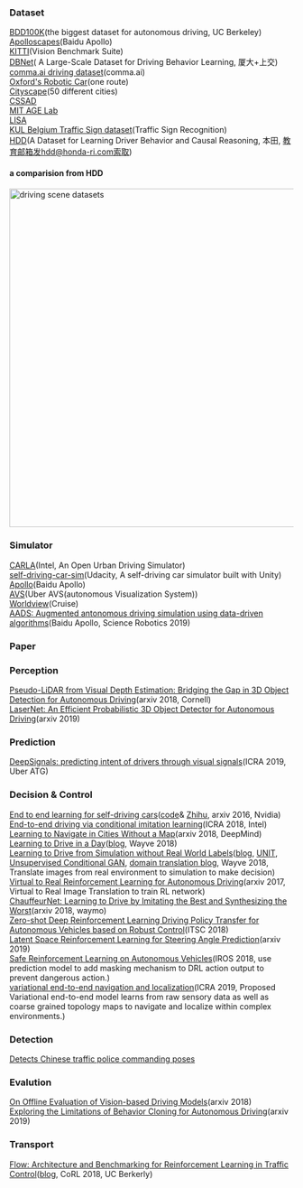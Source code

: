 ### Dataset
[BDD100K](http://bdd-data.berkeley.edu/)(the biggest dataset for autonomous driving, UC Berkeley) <br>
[Apolloscapes](http://apolloscape.auto/)(Baidu Apollo) <br>
[KITTI](http://www.cvlibs.net/datasets/kitti/index.php)(Vision Benchmark Suite) <br>
[DBNet](http://www.dbehavior.net/data/egpaper_release.pdf)( A Large-Scale Dataset for Driving Behavior Learning, 厦大+上交) <br>
[comma.ai driving dataset](https://archive.org/details/comma-dataset)(comma.ai) <br>
[Oxford's Robotic Car](http://robotcar-dataset.robots.ox.ac.uk/documentation/#dataset-description)(one route) <br>
[Cityscape](https://www.cityscapes-dataset.com/)(50 different cities) <br>
[CSSAD](http://aplicaciones.cimat.mx/Personal/jbhayet/ccsad-dataset) <br>
[MIT AGE Lab](https://lexfridman.com/carsync/) <br>
[LISA](http://cvrr.ucsd.edu/LISA/datasets.html) <br>
[KUL Belgium Traffic Sign dataset](http://www.vision.ee.ethz.ch/~timofter/traffic_signs/)(Traffic Sign Recognition) <br>
[HDD](https://arxiv.org/pdf/1811.02307.pdf)(A Dataset for Learning Driver Behavior and Causal Reasoning, 本田, 教育邮箱发hdd@honda-ri.com索取) <br>
#### a comparision from HDD
<img alt="driving scene datasets" src="https://github.com/marooncn/learning_note/blob/master/paper%20reading/image/driving%20scene%20datasets.png" width="600"> <br>


### Simulator
[CARLA](http://carla.org/)(Intel, An Open Urban Driving Simulator) <br>
[self-driving-car-sim](https://github.com/udacity/self-driving-car-sim)(Udacity, A self-driving car simulator built with Unity) <br>
[Apollo](http://apollo.auto/)(Baidu Apollo) <br>
[AVS](https://avs.auto/#/)(Uber AVS(autonomous Visualization System)) <br>
[Worldview](https://cruise-automation.github.io/webviz/worldview/#/)(Cruise) <br>
[AADS: Augmented antonomous driving simulation using data-driven algorithms](https://arxiv.org/ftp/arxiv/papers/1901/1901.07849.pdf)(Baidu Apollo, Science Robotics 2019) <br>

### Paper
### Perception
[Pseudo-LiDAR from Visual Depth Estimation: Bridging the Gap in 3D Object Detection for Autonomous Driving](https://arxiv.org/pdf/1812.07179.pdf)(arxiv 2018, Cornell) <br>
[LaserNet: An Efficient Probabilistic 3D Object Detector for Autonomous Driving](https://arxiv.org/pdf/1903.08701.pdf)(arxiv 2019) <br>

### Prediction
[DeepSignals: predicting intent of drivers through visual signals](https://arxiv.org/pdf/1905.01333.pdf)(ICRA 2019, Uber ATG) <br>

### Decision & Control
[End to end learning for self-driving cars](https://github.com/marooncn/learning_note/blob/master/paper%20reading/notes/End%20to%20End%20Learning%20for%20Self-Driving%20Cars.pdf)([code](https://github.com/navoshta/behavioral-cloning)& [Zhihu](https://zhuanlan.zhihu.com/p/60625133), arxiv 2016, Nvidia) <br>
[End-to-end driving via conditional imitation learning](https://github.com/marooncn/learning_note/blob/master/paper%20reading/notes/End-to-end%20Driving%20via%20Conditional%20Imitation%20Learning.pdf)(ICRA 2018, Intel) <br>
[Learning to Navigate in Cities Without a Map](https://arxiv.org/pdf/1804.00168.pdf)(arxiv 2018, DeepMind)<br>
[Learning  to  Drive  in  a  Day](https://github.com/marooncn/learning_note/blob/master/paper%20reading/notes/Learning%20to%20drive%20in%20a%20day.pdf)([blog](https://wayve.ai/blog/learning-to-drive-in-a-day-with-reinforcement-learning), Wayve 2018) <br>
[Learning to Drive from Simulation without Real World Labels](https://github.com/marooncn/learning_note/blob/master/paper%20reading/notes/Learning%20to%20Drive%20from%20Simulation%20without%20Real%20World%20Labels.pdf)([blog](https://wayve.ai/blog/sim2real), [UNIT](https://github.com/marooncn/learning_note/blob/master/paper%20reading/notes/Unsupervised%20Image-to-Image%20Translation%20Networks.pdf), [Unsupervised Conditional GAN](http://speech.ee.ntu.edu.tw/~tlkagk/courses/MLDS_2018/Lecture/CycleGAN.pdf), [domain translation blog](https://blog.csdn.net/a312863063/article/details/83575810), Wayve 2018, Translate images from real environment to simulation to make decision) <br>
[Virtual to Real Reinforcement Learning for Autonomous Driving](https://arxiv.org/pdf/1704.03952v4.pdf)(arxiv 2017, Virtual to Real Image Translation to train RL network) <br>
[ChauffeurNet:  Learning to Drive by Imitating the Best and Synthesizing the Worst](https://export.arxiv.org/pdf/1812.03079)(arxiv 2018, waymo) <br>
[Zero-shot Deep Reinforcement Learning Driving Policy Transfer for Autonomous Vehicles based on Robust Control](https://arxiv.org/pdf/1812.03216.pdf)(ITSC 2018) <br>
[Latent Space Reinforcement Learning for Steering Angle Prediction](https://arxiv.org/pdf/1902.03765.pdf)(arxiv 2019) <br>
[Safe Reinforcement Learning on Autonomous Vehicles](https://ieeexplore.ieee.org/stamp/stamp.jsp?tp=&arnumber=8593420)(IROS 2018, use prediction model to add masking mechanism to DRL action output to prevent dangerous action.) <br>
[variational end-to-end navigation and localization](https://arxiv.org/pdf/1811.10119.pdf)(ICRA 2019, Proposed Variational end-to-end model learns from raw sensory data as well as coarse grained topology maps to navigate and localize within complex environments.) <br>

### Detection
[Detects Chinese traffic police commanding poses](https://github.com/zc402/ChineseTrafficPolicePose)  <br>

### Evalution
[On Offline Evaluation of Vision-based Driving Models](https://arxiv.org/pdf/1809.04843.pdf)(arxiv 2018) <br>
[Exploring the Limitations of Behavior Cloning for Autonomous Driving](https://arxiv.org/pdf/1904.08980.pdf)(arxiv 2019) <br>

### Transport
[Flow: Architecture and Benchmarking for Reinforcement Learning in Traffic Control](https://arxiv.org/pdf/1710.05465.pdf)([blog](https://flow-project.github.io/), CoRL 2018, UC Berkerly) <br>
